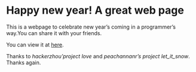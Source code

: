 Happy new year! A great web page
====
This is a webpage to celebrate new year’s coming in a programmer’s way.You can share it with your friends.

You can view it at [here](http://happy-new-year-from-jackie.u.qiniudn.com/).

Thanks to *hackerzhou’project love* and *peachannanr’s project let_it_snow*. Thanks again.
